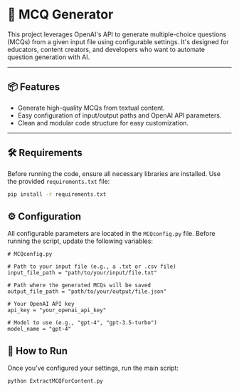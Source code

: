 # 🧠 MCQ Generator

This project leverages OpenAI's API to generate multiple-choice questions (MCQs) from a given input file using configurable settings. It's designed for educators, content creators, and developers who want to automate question generation with AI.

---

## 📦 Features

- Generate high-quality MCQs from textual content.
- Easy configuration of input/output paths and OpenAI API parameters.
- Clean and modular code structure for easy customization.

---

## 🛠️ Requirements

Before running the code, ensure all necessary libraries are installed. Use the provided `requirements.txt` file:

```bash
pip install -r requirements.txt
```

## ⚙️ Configuration

All configurable parameters are located in the ```MCQconfig.py``` file. Before running the script, update the following variables:

```
# MCQconfig.py

# Path to your input file (e.g., a .txt or .csv file)
input_file_path = "path/to/your/input/file.txt"

# Path where the generated MCQs will be saved
output_file_path = "path/to/your/output/file.json"

# Your OpenAI API key
api_key = "your_openai_api_key"

# Model to use (e.g., "gpt-4", "gpt-3.5-turbo")
model_name = "gpt-4"
```
## 🚀 How to Run

Once you've configured your settings, run the main script:

```
python ExtractMCQForContent.py
```
